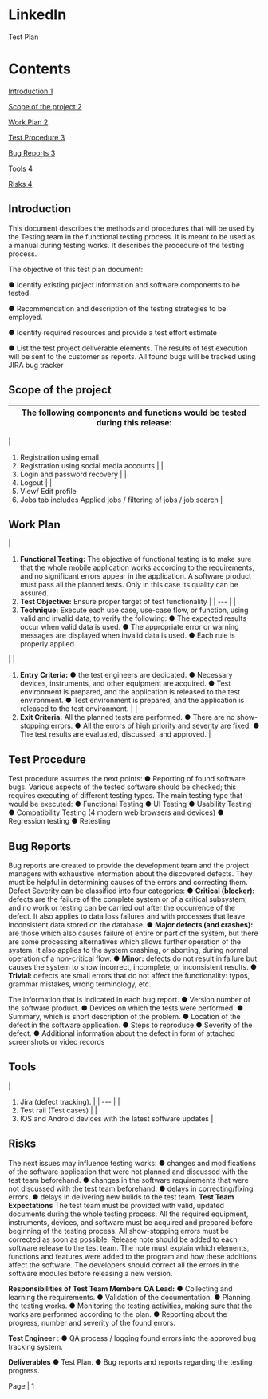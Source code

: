 # **LinkedIn**

Test Plan

# Contents

[Introduction 1](#_Toc95781672)

[Scope of the project 2](#_Toc95781673)

[Work Plan 2](#_Toc95781674)

[Test Procedure 3](#_Toc95781675)

[Bug Reports 3](#_Toc95781676)

[Tools 4](#_Toc95781677)

[Risks 4](#_Toc95781678)

## **Introduction**

This document describes the methods and procedures that will be used by the Testing team in the functional testing process. It is meant to be used as a manual during testing works. It describes the procedure of the testing process.

The objective of this test plan document:

● Identify existing project information and software components to be tested.

● Recommendation and description of the testing strategies to be employed.

● Identify required resources and provide a test effort estimate

● List the test project deliverable elements. The results of test execution will be sent to the customer as reports. All found bugs will be tracked using JIRA bug tracker

## Scope of the project

| The following components and functions would be tested during this release: |
| --- |
|
1. Registration using email
2. Registration using social media accounts
 |
|
1. Login and password recovery
 |
|
1. Logout
 |
|
1. View/ Edit profile
2. Jobs tab includes Applied jobs / filtering of jobs / job search
 |

## Work Plan

|
1. **Functional Testing:**
 The objective of functional testing is to make sure that the whole mobile application works according to the requirements, and no significant errors appear in the application. A software product must pass all the planned tests. Only in this case its quality can be assured.
2. **Test Objective:**
Ensure proper target of test functionality
 |
| --- |
|
1. **Technique:**
Execute each use case, use-case flow, or function, using valid and invalid data, to verify the following:
 ● The expected results occur when valid data is used.
 ● The appropriate error or warning messages are displayed when invalid data is used.
 ● Each rule is properly applied

 |
|
1. **Entry Criteria:**
 ● the test engineers are dedicated.
 ● Necessary devices, instruments, and other equipment are acquired.
 ● Test environment is prepared, and the application is released to the test environment.
 ● Test environment is prepared, and the application is released to the test environment.
 |
|
1. **Exit Criteria:**
 All the planned tests are performed.
 ● There are no show-stopping errors.
 ● All the errors of high priority and severity are fixed.
 ● The test results are evaluated, discussed, and approved.
 |

## Test Procedure

Test procedure assumes the next points:
 ● Reporting of found software bugs. Various aspects of the tested software should be checked; this requires executing of different testing types. The main testing type that would be executed:
 ● Functional Testing
 ● UI Testing
 ● Usability Testing
 ● Compatibility Testing (4 modern web browsers and devices)
 ● Regression testing
 ● Retesting

## Bug Reports

Bug reports are created to provide the development team and the project managers with exhaustive information about the discovered defects. They must be helpful in determining causes of the errors and correcting them. Defect Severity can be classified into four categories:
 ● **Critical (blocker):** defects are the failure of the complete system or of a critical subsystem, and no work or testing can be carried out after the occurrence of the defect. It also applies to data loss failures and with processes that leave inconsistent data stored on the database.
 ● **Major defects (and crashes):** are those which also causes failure of entire or part of the system, but there are some processing alternatives which allows further operation of the system. It also applies to the system crashing, or aborting, during normal operation of a non-critical flow.
 ● **Minor:** defects do not result in failure but causes the system to show incorrect, incomplete, or inconsistent results.
 ● **Trivial:** defects are small errors that do not affect the functionality: typos, grammar mistakes, wrong terminology, etc.

 The information that is indicated in each bug report.
 ● Version number of the software product.
 ● Devices on which the tests were performed.
 ● Summary, which is short description of the problem.
 ● Location of the defect in the software application.
 ● Steps to reproduce
 ● Severity of the defect.
 ● Additional information about the defect in form of attached screenshots or video records

## Tools

|
1. Jira (defect tracking).
 |
| --- |
|
1. Test rail (Test cases)
 |
|
1. IOS and Android devices with the latest software updates
 |

## Risks

The next issues may influence testing works:
 ● changes and modifications of the software application that were not planned and discussed with the test team beforehand.
 ● changes in the software requirements that were not discussed with the test team beforehand.
 ● delays in correcting/fixing errors.
 ● delays in delivering new builds to the test team.
**Test Team Expectations**
The test team must be provided with valid, updated documents during the whole testing process. All the required equipment, instruments, devices, and software must be acquired and prepared before beginning of the testing process. All show-stopping errors must be corrected as soon as possible. Release note should be added to each software release to the test team. The note must explain which elements, functions and features were added to the program and how these additions affect the software. The developers should correct all the errors in the software modules before releasing a new version.

**Responsibilities of Test Team Members**
**QA Lead:**
 ● Collecting and learning the requirements.
 ● Validation of the documentation.
 ● Planning the testing works.
 ● Monitoring the testing activities, making sure that the works are performed according to the plan.
 ● Reporting about the progress, number and severity of the found errors.

**Test Engineer** :
 ● QA process / logging found errors into the approved bug tracking system.

**Deliverables**
● Test Plan.
 ● Bug reports and reports regarding the testing progress.

Page | 1
